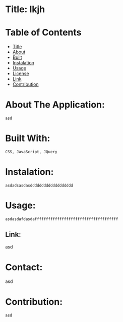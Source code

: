 
  # Title: lkjh
  
  
    
  

  
  
      

  # Table of  Contents

  * [Title](#title)
  * [About](#about)
  * [Built](#languages)
  * [Instalation](#header.instal)
  * [Usage](header.usage)
  * [License](#header.license)
  * [Link](#link)
  * [Contribution](#header.contribution)



  # About The Application:
    asd
    

  # Built With:
    CSS, JavaScript, JQuery
    

  # Instalation:
    asdadsasdasddddddddddddddddddd 

    
  # Usage:
    asdasdafdasdafffffffffffffffffffffffffffffffffffff
  


  ## Link:  
   asd
  


  # Contact:
  asd



  # Contribution:
    asd
